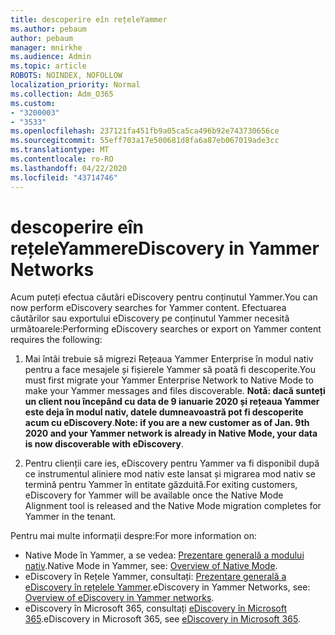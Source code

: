 ```yaml
---
title: descoperire eîn rețeleYammer
ms.author: pebaum
author: pebaum
manager: mnirkhe
ms.audience: Admin
ms.topic: article
ROBOTS: NOINDEX, NOFOLLOW
localization_priority: Normal
ms.collection: Adm_O365
ms.custom:
- "3200003"
- "3533"
ms.openlocfilehash: 237121fa451fb9a05ca5ca496b92e743730656ce
ms.sourcegitcommit: 55eff703a17e500681d8fa6a87eb067019ade3cc
ms.translationtype: MT
ms.contentlocale: ro-RO
ms.lasthandoff: 04/22/2020
ms.locfileid: "43714746"
---
```

# <a name="ediscovery-in-yammer-networks"></a><span data-ttu-id="80c4d-102">descoperire eîn rețeleYammer</span><span class="sxs-lookup"><span data-stu-id="80c4d-102">eDiscovery in Yammer Networks</span></span>

<span data-ttu-id="80c4d-103">Acum puteți efectua căutări eDiscovery pentru conținutul Yammer.</span><span class="sxs-lookup"><span data-stu-id="80c4d-103">You can now perform eDiscovery searches for Yammer content.</span></span>  <span data-ttu-id="80c4d-104">Efectuarea căutărilor sau exportului eDiscovery pe conținutul Yammer necesită următoarele:</span><span class="sxs-lookup"><span data-stu-id="80c4d-104">Performing eDiscovery searches or export on Yammer content requires the following:</span></span>

1. <span data-ttu-id="80c4d-105">Mai întâi trebuie să migrezi Rețeaua Yammer Enterprise în modul nativ pentru a face mesajele și fișierele Yammer să poată fi descoperite.</span><span class="sxs-lookup"><span data-stu-id="80c4d-105">You must first migrate your Yammer Enterprise Network to Native Mode to make your Yammer messages and files discoverable.</span></span> <span data-ttu-id="80c4d-106">**Notă: dacă sunteți un client nou începând cu data de 9 ianuarie 2020 și rețeaua Yammer este deja în modul nativ, datele dumneavoastră pot fi descoperite acum cu eDiscovery**.</span><span class="sxs-lookup"><span data-stu-id="80c4d-106">**Note: if you are a new customer as of Jan. 9th 2020 and your Yammer network is already in Native Mode, your data is now discoverable with eDiscovery**.</span></span>

2. <span data-ttu-id="80c4d-107">Pentru clienții care ies, eDiscovery pentru Yammer va fi disponibil după ce instrumentul aliniere mod nativ este lansat și migrarea mod nativ se termină pentru Yammer în entitate găzduită.</span><span class="sxs-lookup"><span data-stu-id="80c4d-107">For exiting customers, eDiscovery for Yammer will be available once the Native Mode Alignment tool is released and the Native Mode migration completes for Yammer in the tenant.</span></span>

<span data-ttu-id="80c4d-108">Pentru mai multe informații despre:</span><span class="sxs-lookup"><span data-stu-id="80c4d-108">For more information on:</span></span>

- <span data-ttu-id="80c4d-109">Native Mode în Yammer, a se vedea: [Prezentare generală a modului nativ](https://docs.microsoft.com/yammer/configure-your-yammer-network/overview-native-mode).</span><span class="sxs-lookup"><span data-stu-id="80c4d-109">Native Mode in Yammer, see: [Overview of Native Mode](https://docs.microsoft.com/yammer/configure-your-yammer-network/overview-native-mode).</span></span>
- <span data-ttu-id="80c4d-110">eDiscovery în Rețele Yammer, consultați: [Prezentare generală a eDiscovery în rețelele Yammer](https://docs.microsoft.com/yammer/manage-security-and-compliance/overview-of-ediscovery).</span><span class="sxs-lookup"><span data-stu-id="80c4d-110">eDiscovery in Yammer Networks, see: [Overview of eDiscovery in Yammer networks](https://docs.microsoft.com/yammer/manage-security-and-compliance/overview-of-ediscovery).</span></span>
- <span data-ttu-id="80c4d-111">eDiscovery în Microsoft 365, consultați [eDiscovery în Microsoft 365](https://docs.microsoft.com/microsoft-365/compliance/ediscovery).</span><span class="sxs-lookup"><span data-stu-id="80c4d-111">eDiscovery in Microsoft  365, see [eDiscovery in Microsoft 365](https://docs.microsoft.com/microsoft-365/compliance/ediscovery).</span></span>
